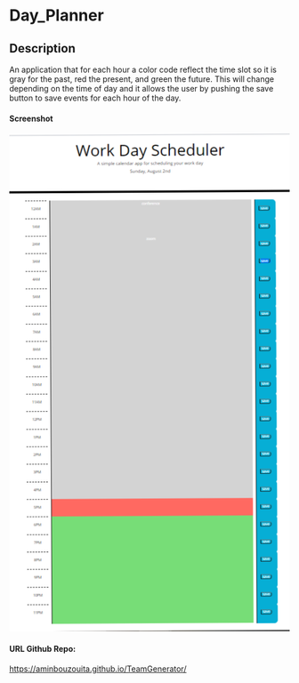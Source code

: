 # Day_Planner
## Description
An application that for each hour a color code reflect the time slot so it is gray for the past, red the present, and green the future. This will change depending on the time of day and it allows the user by pushing the save button to save events for each hour of the day.
#### Screenshot
![screenshot](assets/dayplanner.png)
#### URL Github Repo:
https://aminbouzouita.github.io/TeamGenerator/